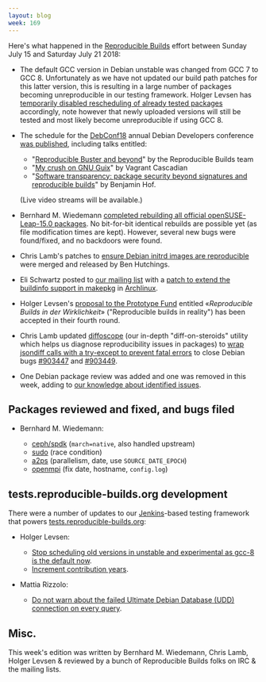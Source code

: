 ```yaml
---
layout: blog
week: 169
---
```


Here's what happened in the [Reproducible Builds](https://reproducible-builds.org) effort between Sunday July 15 and Saturday July 21 2018:

* The default GCC version in Debian unstable was changed from GCC 7 to GCC 8. Unfortunately as we have not updated our build path patches for this latter version, this is resulting in a large number of packages becoming unreproducible in our testing framework. Holger Levsen has [temporarily disabled rescheduling of already tested packages](https://salsa.debian.org/qa/jenkins.debian.net/commit/53fc8962) accordingly, note however that newly uploaded versions will still be tested and most likely become unreproducible if using GCC 8.

* The schedule for the [DebConf18](https://debconf18.debconf.org/) annual Debian Developers conference [was published](https://debconf18.debconf.org/schedule/), including talks entitled:

  * "[Reproducible Buster and beyond](https://debconf18.debconf.org/talks/80-reproducible-buster-and-beyond/)" by the Reproducible Builds team
  * "[My crush on GNU Guix](https://debconf18.debconf.org/talks/99-my-crush-on-gnu-guix/)" by Vagrant Cascadian
  * "[Software transparency: package security beyond signatures and reproducible builds](https://debconf18.debconf.org/talks/104-software-transparency-package-security-beyond-signatures-and-reproducible-builds/)" by Benjamin Hof.

  (Live video streams will be available.)

* Bernhard M. Wiedemann [completed rebuilding all official openSUSE-Leap-15.0 packages](https://lists.opensuse.org/opensuse-factory/2018-07/msg00119.html). No bit-for-bit identical rebuilds are possible yet (as file modification times are kept). However, several new bugs were found/fixed, and no backdoors were found.

* Chris Lamb's patches to [ensure Debian initrd images are reproducible](https://bugs.debian.org/845034) were merged and released by Ben Hutchings.

* Eli Schwartz posted to [our mailing list](https://lists.reproducible-builds.org/pipermail/rb-general/) with a [patch to extend the buildinfo support in makepkg](https://lists.reproducible-builds.org/pipermail/rb-general/2018-July/001083.html) in [Archlinux](https://www.archlinux.org/).

* Holger Levsen's [proposal to the Prototype Fund](https://prototypefund.de/project/reproducible-builds-in-der-wirklichkeit/) entitled «*Reproducible Builds in der Wirklichkeit*» ("Reproducible builds in reality") has been accepted in their fourth round.

* Chris Lamb updated [diffoscope](https://diffoscope.org) (our in-depth "diff-on-steroids" utility which helps us diagnose reproducibility issues in packages) to [wrap jsondiff calls with a try-except to prevent fatal errors](https://salsa.debian.org/reproducible-builds/diffoscope/commit/794f815) to close Debian bugs [#903447](https://bugs.debian.org/903447) and [#903449](https://bugs.debian.org/903449).

* One Debian package review was added and one was removed in this week, adding to [our knowledge about identified issues](https://tests.reproducible-builds.org/debian/index_issues.html).


Packages reviewed and fixed, and bugs filed
-------------------------------------------

* Bernhard M. Wiedemann:

    * [ceph/spdk](http://bugzilla.opensuse.org/show_bug.cgi?id=1101262) (`march=native`, also handled upstream)
    * [sudo](https://bugzilla.sudo.ws/show_bug.cgi?id=842) (race condition)
    * [a2ps](https://build.opensuse.org/request/show/623107) (parallelism, date, use `SOURCE_DATE_EPOCH`)
    * [openmpi](https://build.opensuse.org/request/show/623140) (fix date, hostname, `config.log`)


tests.reproducible-builds.org development
-----------------------------------------

There were a number of updates to our [Jenkins](https://jenkins.io/)-based testing framework that powers [tests.reproducible-builds.org](tests.reproducible-builds.org):

* Holger Levsen:
    * [Stop scheduling old versions in unstable and experimental as gcc-8 is the default now](https://salsa.debian.org/qa/jenkins.debian.net/commit/53fc8962).
    * [Increment contribution years](https://salsa.debian.org/qa/jenkins.debian.net/commit/34b18d54).

* Mattia Rizzolo:
    * [Do not warn about the failed Ultimate Debian Database (UDD) connection on every query](https://salsa.debian.org/qa/jenkins.debian.net/commit/18346336).


Misc.
-----

This week's edition was written by Bernhard M. Wiedemann, Chris Lamb, Holger Levsen & reviewed by a bunch of Reproducible Builds folks on IRC & the mailing lists.
